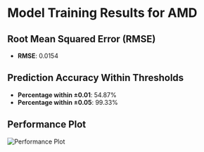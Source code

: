 # Model Training Results for AMD

## Root Mean Squared Error (RMSE)
- **RMSE**: 0.0154

## Prediction Accuracy Within Thresholds
- **Percentage within ±0.01**: 54.87%
- **Percentage within ±0.05**: 99.33%

## Performance Plot
![Performance Plot](../imgs/AMD.png)
